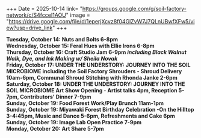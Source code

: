 +++
Date = 2025-10-14
link= "https://groups.google.com/g/soil-factory-network/c/S4fcceI1AOU"
image = "https://drive.google.com/file/d/1eperjXcvz8f04GlZvW7J7QLnUBwfXFw5/view?usp=drive_link"
+++

**Tuesday, October 14: Nuts and Bolts 6-8pm**  
**Wednesday, October 15: Feral Hues with Ellie Irons 6-8pm**  
**Thursday, October 16: Craft Studio Jam 6-9pm *including Black Walnut Walk, Dye, and Ink Making w/ Sheila Novak***  
**Friday, October 17: UNDER THE UNDERSTORY: JOURNEY INTO THE SOIL MICROBIOME including the Soil Factory Shrouders - Shroud Delivery 10am-6pm, Communal Shroud Stitching with Rhonda Janke 2-6pm**  
**Saturday, October 18: UNDER THE UNDERSTORY: JOURNEY INTO THE SOIL MICROBIOME Art Show Opening - Artist talks 4pm, Reception 5-7pm, Contributors' Dinner 7-9pm**  
**Sunday, October 19: Food Forest Work/Play Brunch 11am-1pm**  
**Sunday, October 19: Miyawaki Forest Birthday Celebration -On the Hilltop 3-4:45pm, Music and Dance 5-6pm, Refreshments and Cake 6pm**  
**Sunday, October 19: Image Lab Open Practice 7-9pm**  
**Monday, October 20: Art Share 5-7pm**  

<!--more--\> 
